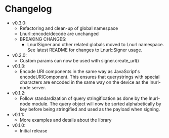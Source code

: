 # Changelog

* v0.3.0:
	* Refactoring and clean-up of global namespace
	* Lnurl::encode/decode are unchanged
	* BREAKING CHANGES:
		* LnurlSigner and other related globals moved to Lnurl namespace. See latest README for changes to Lnurl::Signer usage.
* v0.2.0:
	* Custom params can now be used with signer.create_url()
* v0.1.3:
	* Encode URI components in the same way as JavaScript's encodeURIComponent. This ensures that querystrings with special characters are encoded in the same way on the device as the lnurl-node server.
* v0.1.2:
	* Follow standardization of query stringification as done by the lnurl-node module. The query object will now be sorted alphabetically by key before being stringified and used as the payload when signing.
* v0.1.1:
	* More examples and details about the library
* v0.1.0:
	* Initial release
